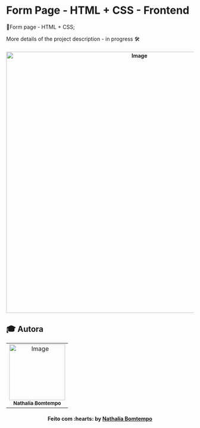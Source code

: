 # Form Page - HTML + CSS - Frontend
:pushpin:Form page - HTML + CSS;

More details of the project description - in progress :hammer_and_wrench:

<h4 align="center">
<img src="https://user-images.githubusercontent.com/70415844/158279773-396cdb72-79e6-4118-97c0-bf9e2ea806e5.png" width="700px;" alt="Image" />
</h4> 

## :mortar_board: Autora
<table align="center">
    <tr>
        <td align="center">
            <a href="https://github.com/NathaliaBomtemp">
               <img src="https://user-images.githubusercontent.com/70415844/158703092-49a4ca70-a69c-45fb-8fba-886324e8e831.png" width="150px;" alt="Image" />
                <br />
                <sub><b>Nathalia Bomtempo</b></sub>
            </a>
        </td>    
    </tr>
</table>
<h4 align="center">
   Feito com :hearts: by  <a href="https://www.linkedin.com/in/nathalia-bomtempo/" target="_blank"> Nathalia Bomtempo </a>
</h4>


